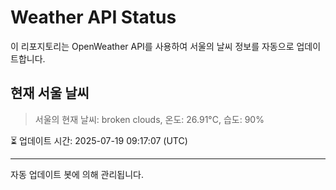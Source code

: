 
# Weather API Status

이 리포지토리는 OpenWeather API를 사용하여 서울의 날씨 정보를 자동으로 업데이트합니다.

## 현재 서울 날씨
> 서울의 현재 날씨: broken clouds, 온도: 26.91°C, 습도: 90%

⏳ 업데이트 시간: 2025-07-19 09:17:07 (UTC)

---
자동 업데이트 봇에 의해 관리됩니다.
